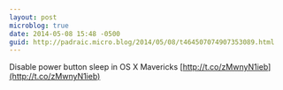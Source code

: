 ```yaml
---
layout: post
microblog: true
date: 2014-05-08 15:48 -0500
guid: http://padraic.micro.blog/2014/05/08/t464507074907353089.html
---
```

Disable power button sleep in OS X Mavericks [http://t.co/zMwnyN1ieb](http://t.co/zMwnyN1ieb)
